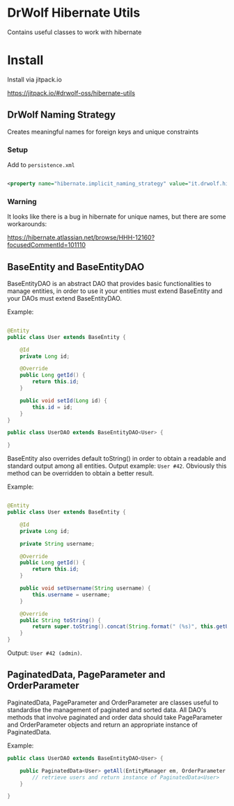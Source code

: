 # DrWolf Hibernate Utils

Contains useful classes to work with hibernate

# Install

Install via jitpack.io

https://jitpack.io/#drwolf-oss/hibernate-utils

## DrWolf Naming Strategy

Creates meaningful names for foreign keys and unique constraints

### Setup

Add to `persistence.xml`

```xml

<property name="hibernate.implicit_naming_strategy" value="it.drwolf.hibernate.utils.DrWolfNamingStrategy"/>
```

### Warning

It looks like there is a bug in hibernate for unique names, but there are some workarounds:

https://hibernate.atlassian.net/browse/HHH-12160?focusedCommentId=101110

## BaseEntity and BaseEntityDAO

BaseEntityDAO is an abstract DAO that provides basic functionalities to manage entities, in order to use it your
entities must extend BaseEntity and your DAOs must extend BaseEntityDAO.

Example:

```java

@Entity
public class User extends BaseEntity {

	@Id
	private Long id;

	@Override
	public Long getId() {
		return this.id;
	}

	public void setId(Long id) {
		this.id = id;
	}
}
```

```java
public class UserDAO extends BaseEntityDAO<User> {

}
```

BaseEntity also overrides default toString() in order to obtain a readable and standard output among all entities.
Output example: `User #42`. Obviously this method can be overridden to obtain a better result.

Example:

```java

@Entity
public class User extends BaseEntity {

	@Id
	private Long id;

	private String username;

	@Override
	public Long getId() {
		return this.id;
	}

	public void setUsername(String username) {
		this.username = username;
	}

	@Override
	public String toString() {
		return super.toString().concat(String.format(" (%s)", this.getUsername()));
	}
}
```

Output: `User #42 (admin)`.

## PaginatedData, PageParameter and OrderParameter

PaginatedData, PageParameter and OrderParameter are classes useful to standardise the management of paginated and sorted
data. All DAO's methods that involve paginated and order data should take PageParameter and OrderParameter objects and
return an appropriate instance of PaginatedData.

Example:

```java
public class UserDAO extends BaseEntityDAO<User> {

	public PaginatedData<User> getAll(EntityManager em, OrderParameter order, PageParameter page) {
		// retrieve users and return instance of PaginatedData<User>
	}

}
```
